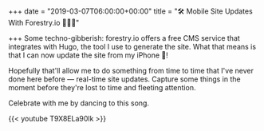 +++
date = "2019-03-07T06:00:00+00:00"
title = "🛠 Mobile Site Updates With Forestry.io 👨🏻‍💻"

+++
Some techno-gibberish: forestry.io offers a free CMS service that integrates with Hugo, the tool I use to generate the site. What that means is that I can now update the site from my iPhone 📱!

Hopefully that'll allow me to do something from time to time that I've never done here before — real-time site updates. Capture some things in the moment before they're lost to time and fleeting attention.

Celebrate with me by dancing to this song.

{{< youtube T9X8ELa90lk >}}
<!--more-->